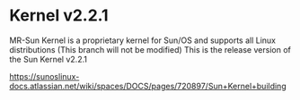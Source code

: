 # Kernel v2.2.1
MR-Sun Kernel is a proprietary kernel for Sun/OS and supports all Linux distributions
(This branch will not be modified) This is the release version of the Sun Kernel v2.2.1

https://sunoslinux-docs.atlassian.net/wiki/spaces/DOCS/pages/720897/Sun+Kernel+building

